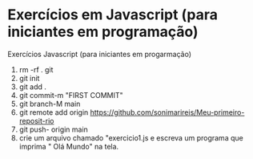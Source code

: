 # Exercícios em Javascript (para iniciantes em programação)


Exercícios Javascript (para iniciantes em progarmação)
1. rm -rf . git
2. git init
3. git add .
4. git commit-m "FIRST COMMIT"
5. git branch-M main
6. git remote add origin https://github.com/sonimarireis/Meu-primeiro-reposit-rio
7. git push- origin main
8. crie um arquivo chamado "exercicio1.js e escreva um programa que imprima " Olá Mundo" na tela.

